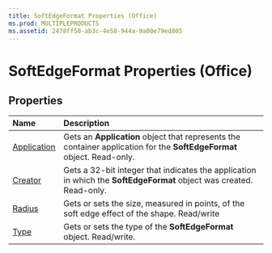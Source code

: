 ```yaml
---
title: SoftEdgeFormat Properties (Office)
ms.prod: MULTIPLEPRODUCTS
ms.assetid: 2478ff50-ab3c-4e58-944a-9a00e79ed805
---
```



# SoftEdgeFormat Properties (Office)

## Properties



|**Name**|**Description**|
|:-----|:-----|
|[Application](softedgeformat-application-property-office.md)|Gets an  **Application** object that represents the container application for the **SoftEdgeFormat** object. Read-only.|
|[Creator](softedgeformat-creator-property-office.md)|Gets a 32-bit integer that indicates the application in which the  **SoftEdgeFormat** object was created. Read-only.|
|[Radius](softedgeformat-radius-property-office.md)|Gets or sets the size, measured in points, of the soft edge effect of the shape. Read/write|
|[Type](softedgeformat-type-property-office.md)|Gets or sets the type of the  **SoftEdgeFormat** object. Read/write.|

